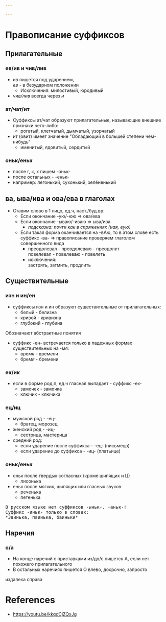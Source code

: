 ```yaml
---

---
```

# Правописание суффиксов
## Прилагательные
### ев/ив и чив/лив
- *ив* пишется под ударением,<br>*ев* - в безударном положении
	- Исключения: милостивый, юродивый
- *чив/лив* всегда через *и*

### ат/чат/ит
- Суффиксы ат/чат образуют прилагательные, называющие внешние признаки чего-либо:
	- рогатый, клетчатый, дымчатый, узорчатый
- ит (овит) имеет значение "Обладающий в большей степени чем-нибудь"
	- именитый, ядовитый, сердитый

### оньк/еньк
- после г, к, х пишем -оньк-
- после остальных - -еньк-
- например: легонький, сухонький, зелёненький

## ва, ыва/ива и ова/ева в глаголах
- Ставим слово в 1 лицо, ед.ч, наст./буд.вр:
	- Если окончание -ую/-юю => ова/ева
	- Если окончание -ываю/-иваю => ыва/ива
		- *подсказка: почти как в спряжениях (иая, еую)*
	- Если такая форма оканчивается на -вАю, то в этом слове есть суффикс -ва- => правописание проверяем глаголом совершенного вида
		- преодолевал - преодолев**а**ю - преодол*е*т<br>повел*е*вал - повелев**а**ю - повел*е*ть
		- исключения:<br>застрять, затмить, продлить

## Существительные

### изн и ин/ен
- суффиксы изн и ин образуют существительные от прилагательных:
	- белый - белизна
	- кривой - кривизна
	- глубокий - глубина

Обозначают абстрактные понятия

- суффикс -ен- встречается только в падежных формах существительных на -мя:
	- вре*мя* - врем*ен*и
	- бре*мя* - бремени

### ек/ик
- если в форме род.п, ед.ч гласная выпадает - суффикс -ек-
	- замочек - замочка
	- ключик - ключика

### ец/иц
- мужской род - -ец-
	- братец, морозец
- женский род - -иц-
	- сестрица, мастерица
- средний род:
	- если ударение после суффикса - -ец- (письмецо)
	- если ударение до суффикса - -иц- (платьице)

### оньк/еньк
- оньк после твердых согласных (кроме шипящих и Ц)
	- лисонька
- еньк после мягких, шипящих или гласных звуков
	- реченька
	- петенька
<pre>
В русском языке нет суффиксов -ыньк-. -аньк-!
Суффикс -иньк- только в словах:
*Заинька, паинька, баиньки*
</pre>

## Наречия
### о/а
- На конце наречий с приставками из/до/c пишется А, если нет похожего прилагательного
- В остальных наречиях пишется О
влево, досрочно, запросто

издалека
справа

# References
- https://youtu.be/kkqdCjZQxJg